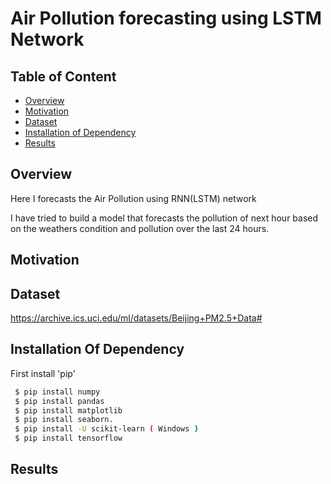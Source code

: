 
# Air Pollution forecasting using LSTM Network

## Table of Content 
- [Overview](#overview) 
- [Motivation](#motivation)
- [Dataset](#dataset)
- [Installation of Dependency](#Installation-of-Dependency)
- [Results](#results) 


## Overview 
Here I forecasts the Air Pollution using RNN(LSTM) network

I have tried to build a model that forecasts the pollution of next hour based on the weathers condition and pollution over the last 24 hours.

## Motivation



##  Dataset 
https://archive.ics.uci.edu/ml/datasets/Beijing+PM2.5+Data#

## Installation Of Dependency
First install 'pip' 

```bash
 $ pip install numpy
 $ pip install pandas
 $ pip install matplotlib
 $ pip install seaborn.
 $ pip install -U scikit-learn ( Windows )
 $ pip install tensorflow
```

## Results
